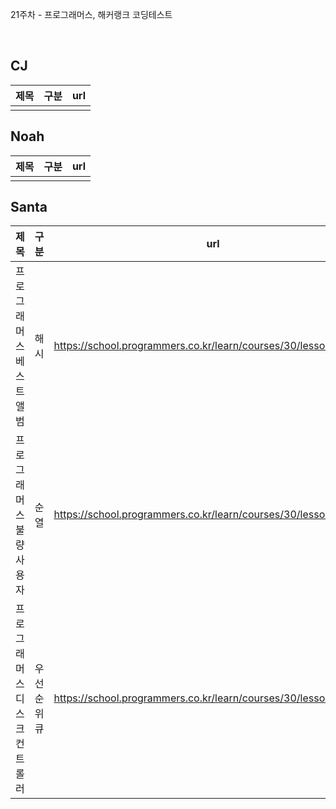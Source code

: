 21주차 - 프로그래머스, 해커랭크 코딩테스트

</br>

## CJ

|제목|구분|url|
|:------:|:---:|:---:|
||||

## Noah

| 제목 | 구분 | url |
|:------:|:---:|:---:|
||||

## Santa

|제목|구분|url|
|:------:|:---:|:---:|
|프로그래머스 베스트 앨범|해시|https://school.programmers.co.kr/learn/courses/30/lessons/42579|
|프로그래머스 불량 사용자|순열|https://school.programmers.co.kr/learn/courses/30/lessons/64064|
|프로그래머스 디스크 컨트롤러|우선순위 큐|https://school.programmers.co.kr/learn/courses/30/lessons/42627|